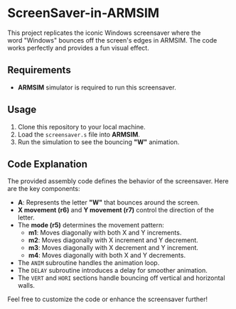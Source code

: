 ScreenSaver-in-ARMSIM
=====================

This project replicates the iconic Windows screensaver where the word "Windows" bounces off the screen's edges in ARMSIM. The code works perfectly and provides a fun visual effect.

Requirements
------------

-   **ARMSIM** simulator is required to run this screensaver.

Usage
-----

1.  Clone this repository to your local machine.
2.  Load the `screensaver.s` file into **ARMSIM**.
3.  Run the simulation to see the bouncing **"W"** animation.

Code Explanation
----------------

The provided assembly code defines the behavior of the screensaver. Here are the key components:

-   **A**: Represents the letter **"W"** that bounces around the screen.
-   **X movement (r6)** and **Y movement (r7)** control the direction of the letter.
-   The **mode (r5)** determines the movement pattern:
    -   **m1**: Moves diagonally with both X and Y increments.
    -   **m2**: Moves diagonally with X increment and Y decrement.
    -   **m3**: Moves diagonally with X decrement and Y increment.
    -   **m4**: Moves diagonally with both X and Y decrements.
-   The `ANIM` subroutine handles the animation loop.
-   The `DELAY` subroutine introduces a delay for smoother animation.
-   The `VERT` and `HORI` sections handle bouncing off vertical and horizontal walls.

Feel free to customize the code or enhance the screensaver further!
